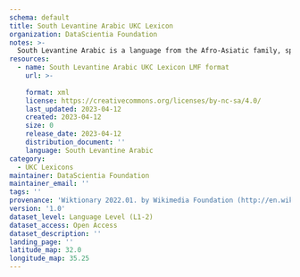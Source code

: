 ```yaml
---
schema: default
title: South Levantine Arabic UKC Lexicon
organization: DataScientia Foundation
notes: >-
  South Levantine Arabic is a language from the Afro-Asiatic family, spoken in Eurasia. The UKC Lexicon of South Levantine Arabic is represented as a lexico-semantic network. It consists of words, word senses, synsets, as well as sense-level and synset-level relationships.
resources:
  - name: South Levantine Arabic UKC Lexicon LMF format
    url: >-
      
    format: xml
    license: https://creativecommons.org/licenses/by-nc-sa/4.0/
    last_updated: 2023-04-12
    created: 2023-04-12
    size: 0
    release_date: 2023-04-12
    distribution_document: ''
    language: South Levantine Arabic
category:
  - UKC Lexicons
maintainer: DataScientia Foundation
maintainer_email: ''
tags: ''
provenance: 'Wiktionary 2022.01. by Wikimedia Foundation (http://en.wiktionary.org); Antonymy 1.0 by Gábor Bella (http://ukc.datascientia.eu); Princeton WordNet 2.1 by Princeton University (https://wordnet.princeton.edu)'
version: '1.0'
dataset_level: Language Level (L1-2)
dataset_access: Open Access
dataset_description: ''
landing_page: ''
latitude_map: 32.0
longitude_map: 35.25
---
```

